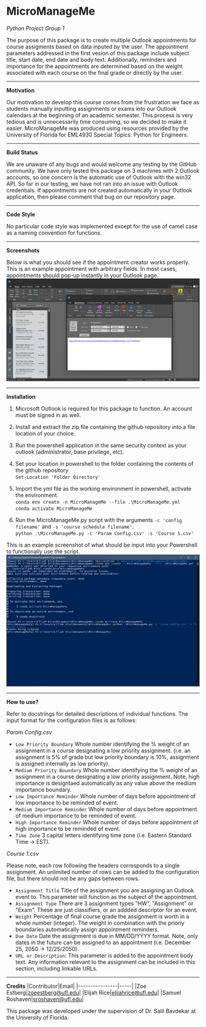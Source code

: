 # MicroManageMe
_Python Project Group 1_

The purpose of this package is to create multiple Outlook appointments for course assigments based on data inputed by the user. The appointment parameters addressed in the first vesion of this package include subject title, start date, end date and body text. Additionally, reminders and importance for the appointments are determined based on the weight associated with each course on the final grade or directly by the user.
***
**Motivation**

Our motivation to develop this course comes from the frustration we face as students manually inputting assignments or exams into our Outlook calendars at the beginning of an academic semester. This process is very tedious and is unnecessarily time consuming, so we decided to make it easier. MicroManageMe was produced using resources provided by the University of Florida for EML4930 Special Topics: Python for Engineers.
***
**Build Status**

We are unaware of any bugs and would welcome any testing by the GitHub community. We have only tested this package on 3 machines with 2 Outlook accounts, so one concern is the automatic use of Outlook with the win32 API. So far in our testing, we have not ran into an issue with Outlook credentials. If appointments are not created automatically in your Outlook application, then please comment that bug on our repository page.
***
**Code Style**

No particular code style was implemented except for the use of camel case as a naming convention for functions.
***
**Screenshots**

Below is what you should see if the appointment creator works properly. This is an example appointment with arbitrary fields. In most cases, appointments should pop-up instantly in your Outlook page.
![Appointment Display](https://github.com/zoeestberg/MicroManageMe/blob/main/Appointment%20Display.png)
***
**Installation**

1. Microsoft Outlook is required for this package to function. An account must be signed in as well.

2. Install and extract the zip file containing the github repository into a file location of your choice.

3. Run the powershell application in the same security context as your outlook (administrator, base privilege, etc).

4. Set your location in powershell to the folder containing the contents of the github repository.  
`Set-Location 'Folder Directory'`

5. Import the yml file as the working environment in powershell, activate the environment.  
`conda env create -n MicroManageMe --file .\MicroManageMe.yml`  
`conda activate MicroManageMe`  

6. Run the MicroManageMe.py script with the arguments `-c 'config filename'` and `-s 'course schedule filename'`.  
`python .\MicroManageMe.py -c 'Param Config.csv' -s 'Course 1.csv'`  

This is an example screenshot of what should be input into your Powershell to functionally use the script.
![Powershell Example Setup](https://github.com/zoeestberg/MicroManageMe/blob/main/Powershell%20Example%20Setup.PNG)

***
**How to use?**

Refer to docstrings for detailed descriptions of individual functions. The input format for the configuration files is as follows:

*Param Config.csv*

- `Low Priority Boundary` Whole number identifying the % weight of an assignment in a course designating a low priority assignment. (i.e. an assignment is 5% of grade but low priority boundary is 10%, assignment is assigned internally as low priority).
- `Medium Priority Boundary` Whole number identifying the % weight of an assignment in a course designating a low priority assignment. Note, high importance is designtaed automatically as any value above the medium importance boundary.
- `Low Importance Reminder` Whole number of days before appointment of low importance to be reminded of event.
- `Medium Importance Reminder` Whole number of days before appointment of medium importance to be reminded of event.
- `High Importance Reminder` Whole number of days before appointment of high importance to be reminded of event.
- `Time Zone` 3 capital letters identifying time zone (i.e. Eastern Standard Time -> EST).

*Course 1.csv*

Please note, each row following the headers corresponds to a single assignment. An unlimited number of rows can be added to the configuration file, but there should not be any gaps between rows.

- `Assignment Title` Title of the assignment you are assigning an Outlook event to. This parameter will function as the subject of the appointment.
- `Assignment Type` There are 3 assignment types "HW", "Assignment" or "Exam". These are just classifiers, or an addded descriptor for an event.
- `Weight` Percentage of final course grade the assignment is worth in a whole number (integer). The weight in combination with the prioriy boundaries automatically assign appointment reminders.
- `Due Date` Date the assignment is due in MM/DD/YYYY format. Note, only dates in the future can be assigned to an appointment (i.e. December 25, 2050 -> 12/25/2050).
- `URL or Description`: This parameter is added to the appointment body text. Any information relevant to the assignment can be included in this section, including linkable URLs.

***
**Credits**
|Contributor|Email|
|----------------|-----|
|Zoe Estberg|zoeestberg@ufl.edu|
|Elijah Rice|elijahrice@ufl.edu|
|Samuel Roshaven|sroshaven@ufl.edu|

This package was developed under the supervision of Dr. Salil Bavdekar at the University of Florida.
